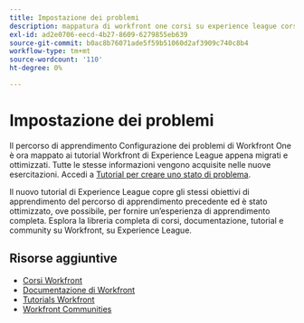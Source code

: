 ```yaml
---
title: Impostazione dei problemi
description: mappatura di workfront one corsi su experience league corsi
exl-id: ad2e0706-eecd-4b27-8609-6279855eb639
source-git-commit: b0ac8b76071ade5f59b51060d2af3909c740c8b4
workflow-type: tm+mt
source-wordcount: '110'
ht-degree: 0%

---
```



# Impostazione dei problemi

Il percorso di apprendimento Configurazione dei problemi di Workfront One è ora mappato ai tutorial Workfront di Experience League appena migrati e ottimizzati.  Tutte le stesse informazioni vengono acquisite nelle nuove esercitazioni. Accedi a [Tutorial per creare uno stato di problema](https://experienceleague.adobe.com/docs/workfront-learn/tutorials-workfront/home.html).

Il nuovo tutorial di Experience League copre gli stessi obiettivi di apprendimento del percorso di apprendimento precedente ed è stato ottimizzato, ove possibile, per fornire un’esperienza di apprendimento completa.  Esplora la libreria completa di corsi, documentazione, tutorial e community su Workfront, su Experience League.


## Risorse aggiuntive

* [Corsi Workfront](https://experienceleague.adobe.com/?lang=en&amp;Solution=Workfront#courses)
* [Documentazione di Workfront](https://experienceleague.adobe.com/docs/workfront.html)
* [Tutorials Workfront](https://experienceleague.adobe.com/docs/workfront-learn/tutorials-workfront/home.html)
* [Workfront Communities](https://experienceleaguecommunities.adobe.com/t5/workfront/ct-p/workfront)